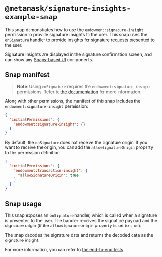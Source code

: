 # `@metamask/signature-insights-example-snap`

This snap demonstrates how to use the `endowment:signature-insight` permission
to provide signature insights to the user. This snap uses the `onSignature`
handler to provide insights for signature requests presented to the user.

Signature insights are displayed in the signature confirmation screen, and
can show any [Snaps-based UI](../../../snaps-sdk) components.

## Snap manifest

> **Note**: Using `onSignature` requires the `endowment:signature-insight`
> permissions. Refer to [the documentation](https://docs.metamask.io/snaps/reference/permissions/#endowmentsignature-insight)
> for more information.

Along with other permissions, the manifest of this snap includes the
`endowment:signature-insight` permission:

```json
{
  "initialPermissions": {
    "endowment:signature-insight": {}
  }
}
```

By default, the `onSignature` does not receive the signature origin. If you
want to receive the origin, you can add the `allowSignatureOrigin` property to
the permission definition:

```json
{
  "initialPermissions": {
    "endowment:transaction-insight": {
      "allowSignatureOrigin": true
    }
  }
}
```

## Snap usage

This snap exposes an `onSignature` handler, which is called when a signature
is presented to the user. The handler receives the signature payload and the
signature origin (if the `allowSignatureOrigin` property is set to `true`).

The snap decodes the signature data and returns the decoded data as the
signature insight.

For more information, you can refer to
[the end-to-end tests](./src/index.test.ts).
